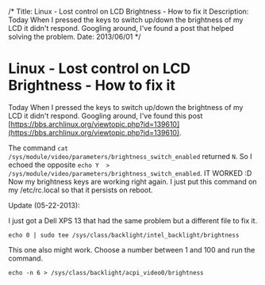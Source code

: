 /*
Title: Linux - Lost control on LCD Brightness - How to fix it
Description: Today When I pressed the keys to switch up/down the brightness of my LCD it didn't respond. Googling around, I've found a post that helped solving the problem.
Date: 2013/06/01
*/

# Linux - Lost control on LCD Brightness - How to fix it

Today When I pressed the keys to switch up/down the brightness of my LCD it didn't respond. Googling around, I've found this post [https://bbs.archlinux.org/viewtopic.php?id=139610](https://bbs.archlinux.org/viewtopic.php?id=139610).

The command `cat /sys/module/video/parameters/brightness_switch_enabled` returned `N`. So I echoed the opposite `echo Y  > /sys/module/video/parameters/brightness_switch_enabled`. IT WORKED :D Now my brightness keys are working right again. I just put this command on my /etc/rc.local so that it persists on reboot.

Update (05-22-2013):

I just got a Dell XPS 13 that had the same problem but a different file to fix it.

`echo 0 | sudo tee /sys/class/backlight/intel_backlight/brightness`

This one also might work. Choose a number between 1 and 100 and run the command.

`echo -n 6 > /sys/class/backlight/acpi_video0/brightness`
